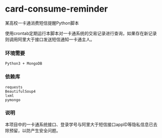 # card-consume-reminder
某高校一卡通消费短信提醒Python脚本

使用crontab定期运行本脚本对一卡通系统的交易记录进行查询，如果存在新记录则调用阿里大于接口发送短信通知一卡通主人。

### 环境需要

`Python3 + MongoDB`

### 依赖库

	requests
	BeautifulSoup4
	lxml
	pymongo

### 说明

本项目中的一卡通系统接口、登录学号与阿里大于短信接口appID等隐私信息已去除预留，以防产生安全问题。



